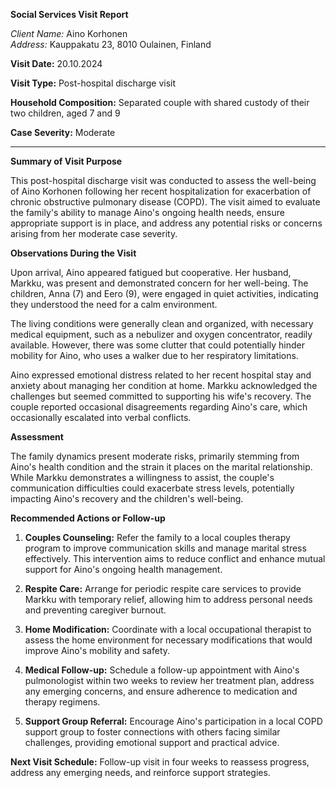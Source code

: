 **Social Services Visit Report**

*Client Name:* Aino Korhonen  
*Address:* Kauppakatu 23, 8010 Oulainen, Finland

**Visit Date:** 20.10.2024

**Visit Type:** Post-hospital discharge visit

**Household Composition:** Separated couple with shared custody of their two children, aged 7 and 9

**Case Severity:** Moderate

---

**Summary of Visit Purpose**

This post-hospital discharge visit was conducted to assess the well-being of Aino Korhonen following her recent hospitalization for exacerbation of chronic obstructive pulmonary disease (COPD). The visit aimed to evaluate the family's ability to manage Aino's ongoing health needs, ensure appropriate support is in place, and address any potential risks or concerns arising from her moderate case severity.

**Observations During the Visit**

Upon arrival, Aino appeared fatigued but cooperative. Her husband, Markku, was present and demonstrated concern for her well-being. The children, Anna (7) and Eero (9), were engaged in quiet activities, indicating they understood the need for a calm environment.

The living conditions were generally clean and organized, with necessary medical equipment, such as a nebulizer and oxygen concentrator, readily available. However, there was some clutter that could potentially hinder mobility for Aino, who uses a walker due to her respiratory limitations.

Aino expressed emotional distress related to her recent hospital stay and anxiety about managing her condition at home. Markku acknowledged the challenges but seemed committed to supporting his wife's recovery. The couple reported occasional disagreements regarding Aino's care, which occasionally escalated into verbal conflicts.

**Assessment**

The family dynamics present moderate risks, primarily stemming from Aino's health condition and the strain it places on the marital relationship. While Markku demonstrates a willingness to assist, the couple's communication difficulties could exacerbate stress levels, potentially impacting Aino's recovery and the children's well-being.

**Recommended Actions or Follow-up**

1. **Couples Counseling:** Refer the family to a local couples therapy program to improve communication skills and manage marital stress effectively. This intervention aims to reduce conflict and enhance mutual support for Aino's ongoing health management.

2. **Respite Care:** Arrange for periodic respite care services to provide Markku with temporary relief, allowing him to address personal needs and preventing caregiver burnout.

3. **Home Modification:** Coordinate with a local occupational therapist to assess the home environment for necessary modifications that would improve Aino's mobility and safety.

4. **Medical Follow-up:** Schedule a follow-up appointment with Aino's pulmonologist within two weeks to review her treatment plan, address any emerging concerns, and ensure adherence to medication and therapy regimens.

5. **Support Group Referral:** Encourage Aino's participation in a local COPD support group to foster connections with others facing similar challenges, providing emotional support and practical advice.

**Next Visit Schedule:** Follow-up visit in four weeks to reassess progress, address any emerging needs, and reinforce support strategies.
